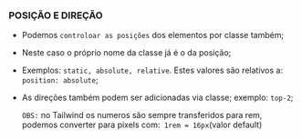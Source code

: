 ### POSIÇÃO E DIREÇÃO

- Podemos `controloar as posições` dos elementos por classe também;

- Neste caso o próprio nome da classe já é o da posição;

- Exemplos: `static, absolute, relative`. Estes valores são relativos a: `position: absolute`;

- As direções também podem ser adicionadas via classe; exemplo: `top-2`;

  `OBS:` no Tailwind os numeros são sempre transferidos para rem, podemos converter para pixels com:` 1rem = 16px`(valor default)
